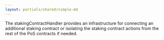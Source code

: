 ```yaml
---
layout: partials/shared/simple-md
---
```


The stakingContractHandler provides an infrastructure for connecting an additional staking contract or isolating the staking contract actions from the rest of the PoS contracts if needed.
